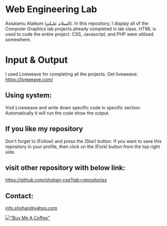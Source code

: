 # Web Engineering Lab 
Assalamu Alaikum (السلام عليكم). In this repository, I display all of the Computer Graphics lab projects already completed in lab class. HTML is used to code the entire project. CSS, Javascript, and PHP were utilized somewhere.
# Input & Output
I used Liveweave for completing all the projects. Get liveweave: https://liveweave.com/

## Using system: 
Visit Liveweave and write down specific code in specific section. Automatically it will  run the code show the output.


## If you like my repository 
Don't forget to (Follow) and press the (Star) button. If you want to save this repository in your profile, then click on the (Fork) button from the top right side.

## visit other repository with below link:
https://github.com/shohan-cse?tab=repositories


## Contact:
info.shohan@yahoo.com

[!["Buy Me A Coffee"](https://www.buymeacoffee.com/assets/img/custom_images/orange_img.png)](https://www.buymeacoffee.com/shohancse)

